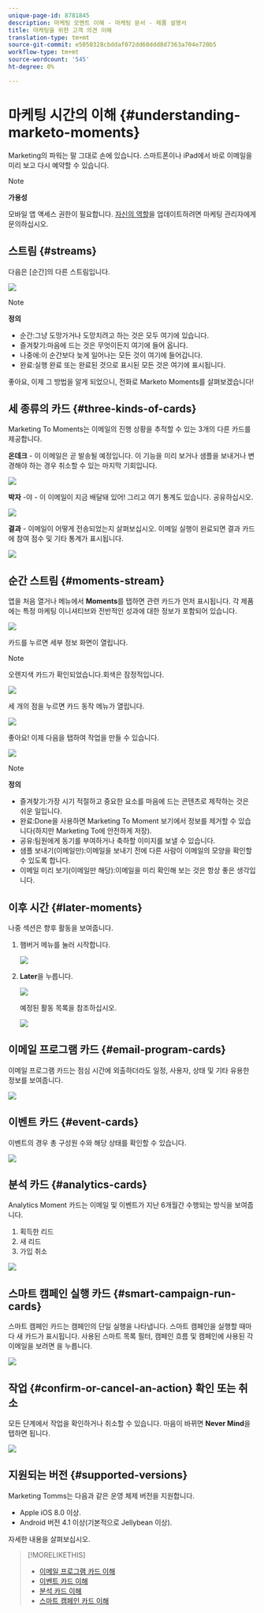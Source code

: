 ```yaml
---
unique-page-id: 8781845
description: 마케팅 모멘트 이해 - 마케팅 문서 - 제품 설명서
title: 마케팅을 위한 고객 의견 이해
translation-type: tm+mt
source-git-commit: e5050328cbddaf072dd60ddd8d7363a704e720b5
workflow-type: tm+mt
source-wordcount: '545'
ht-degree: 0%

---
```



# 마케팅 시간의 이해 {#understanding-marketo-moments}

Marketing의 파워는 말 그대로 손에 있습니다. 스마트폰이나 iPad에서 바로 이메일을 미리 보고 다시 예약할 수 있습니다.

>[!NOTE]
>
>**가용성**
>
>모바일 앱 액세스 권한이 필요합니다. [자신의 역할](/help/marketo/product-docs/administration/users-and-roles/managing-user-roles-and-permissions.md)을 업데이트하려면 마케팅 관리자에게 문의하십시오.

## 스트림 {#streams}

다음은 [순간]의 다른 스트림입니다.

![](assets/image2015-7-15-15-3a6-3a10.png)

>[!NOTE]
>
>**정의**
>
>* 순간:그냥 도망가거나 도망치려고 하는 것은 모두 여기에 있습니다.
>* 즐겨찾기:마음에 드는 것은 무엇이든지 여기에 들어 옵니다.
>* 나중에:이 순간보다 늦게 일어나는 모든 것이 여기에 들어갑니다.
>* 완료:실행 완료 또는 완료된 것으로 표시된 모든 것은 여기에 표시됩니다.


좋아요, 이제 그 방법을 알게 되었으니, 전화로 Marketo Moments를 살펴보겠습니다!

## 세 종류의 카드 {#three-kinds-of-cards}

Marketing To Moments는 이메일의 진행 상황을 추적할 수 있는 3개의 다른 카드를 제공합니다.

**온데크** - 이 이메일은 곧 발송될 예정입니다. 이 기능을 미리 보거나 샘플을 보내거나 변경해야 하는 경우 취소할 수 있는 마지막 기회입니다.

![](assets/image2015-7-17-11-3a25-3a48.png)

**박자** -야 - 이 이메일이 지금 배달돼 있어! 그리고 여기 통계도 있습니다. 공유하십시오.

![](assets/image2015-7-17-11-3a27-3a22.png)

**결과** - 이메일이 어떻게 전송되었는지 살펴보십시오. 이메일 실행이 완료되면 결과 카드에 참여 점수 및 기타 통계가 표시됩니다.

![](assets/image2015-7-17-11-3a43-3a28.png)

## 순간 스트림 {#moments-stream}

앱을 처음 열거나 메뉴에서 **Moments**&#x200B;를 탭하면 관련 카드가 먼저 표시됩니다. 각 제품에는 특정 마케팅 이니셔티브와 전반적인 성과에 대한 정보가 포함되어 있습니다.

![](assets/image2015-7-15-10-3a46-3a19.png)

카드를 누르면 세부 정보 화면이 열립니다.

>[!NOTE]
>
>오렌지색 카드가 확인되었습니다.회색은 잠정적입니다.

![](assets/image2015-9-25-9-3a37-3a26.png)

세 개의 점을 누르면 카드 동작 메뉴가 열립니다.

![](assets/image2015-7-15-10-3a47-3a34.png)

좋아요! 이제 다음을 탭하여 작업을 만들 수 있습니다.

![](assets/image2015-7-15-10-3a49-3a20.png)

>[!NOTE]
>
>**정의**
>
>* 즐겨찾기:가장 시기 적절하고 중요한 요소를 마음에 드는 콘텐츠로 제작하는 것은 쉬운 일입니다.
>* 완료:Done을 사용하면 Marketing To Moment 보기에서 정보를 제거할 수 있습니다(하지만 Marketing To에 안전하게 저장).
>* 공유:팀원에게 동기를 부여하거나 축하할 이미지를 보낼 수 있습니다.
>* 샘플 보내기(이메일만):이메일을 보내기 전에 다른 사람이 이메일의 모양을 확인할 수 있도록 합니다.
>* 이메일 미리 보기(이메일만 해당):이메일을 미리 확인해 보는 것은 항상 좋은 생각입니다.


## 이후 시간 {#later-moments}

나중 섹션은 향후 활동을 보여줍니다.

1. 햄버거 메뉴를 눌러 시작합니다.

   ![](assets/image2015-7-15-10-3a52-3a5.png)

1. **Later**&#x200B;을 누릅니다.

   ![](assets/image2015-7-15-10-3a54-3a47.png)

   예정된 활동 목록을 참조하십시오.

   ![](assets/image2015-6-29-15-3a24-3a3.png)

## 이메일 프로그램 카드 {#email-program-cards}

이메일 프로그램 카드는 점심 시간에 외출하더라도 일정, 사용자, 상태 및 기타 유용한 정보를 보여줍니다.

![](assets/image2015-6-29-15-3a31-3a57.png)

## 이벤트 카드 {#event-cards}

이벤트의 경우 총 구성원 수와 해당 상태를 확인할 수 있습니다.

![](assets/image2015-6-29-15-3a39-3a12.png)

## 분석 카드 {#analytics-cards}

Analytics Moment 카드는 이메일 및 이벤트가 지난 6개월간 수행되는 방식을 보여줍니다.

1. 획득한 리드
1. 새 리드
1. 가입 취소

![](assets/image2015-7-6-13-3a26-3a33.png)

## 스마트 캠페인 실행 카드 {#smart-campaign-run-cards}

스마트 캠페인 카드는 캠페인의 단일 실행을 나타냅니다. 스마트 캠페인을 실행할 때마다 새 카드가 표시됩니다. 사용된 스마트 목록 필터, 캠페인 흐름 및 캠페인에 사용된 각 이메일을 보려면 을 누릅니다.

![](assets/image2015-9-23-11-3a0-3a54.png)

## 작업 {#confirm-or-cancel-an-action} 확인 또는 취소

모든 단계에서 작업을 확인하거나 취소할 수 있습니다. 마음이 바뀌면 **Never Mind**&#x200B;을 탭하면 됩니다.

![](assets/image2015-7-14-17-3a11-3a29.png)

## 지원되는 버전 {#supported-versions}

Marketing Tomms는 다음과 같은 운영 체제 버전을 지원합니다.

* Apple iOS 8.0 이상.
* Android 버전 4.1 이상(기본적으로 Jellybean 이상).

자세한 내용을 살펴보십시오.

>[!MORELIKETHIS]
>
>* [이메일 프로그램 카드 이해](/help/marketo/product-docs/core-marketo-concepts/mobile-apps/marketo-moments/understanding-moments/understanding-email-program-cards.md)
>* [이벤트 카드 이해](/help/marketo/product-docs/core-marketo-concepts/mobile-apps/marketo-moments/understanding-moments/understanding-event-cards.md)
>* [분석 카드 이해](/help/marketo/product-docs/core-marketo-concepts/mobile-apps/marketo-moments/understanding-moments/understanding-analytics-cards.md)
>* [스마트 캠페인 카드 이해](/help/marketo/product-docs/core-marketo-concepts/mobile-apps/marketo-moments/understanding-moments/understanding-smart-campaign-cards.md)

